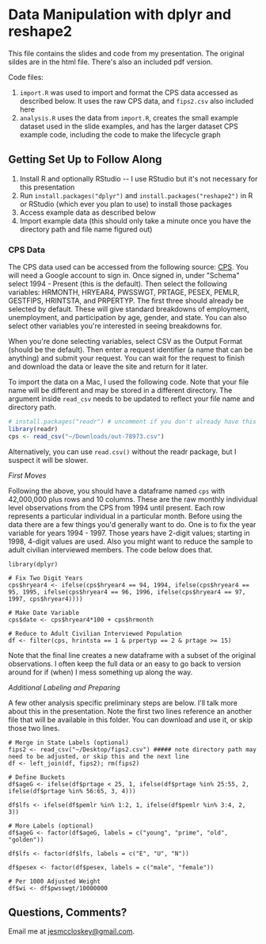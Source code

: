 # Data Manipulation with dplyr and reshape2

This file contains the slides and code from my presentation. The original sildes are in the html file. There's also an included pdf version.

Code files:
1. `import.R` was used to import and format the CPS data accessed as described below. It uses the raw CPS data, and `fips2.csv` also included here
2. `analysis.R` uses the data from `import.R`, creates the small example dataset used in the slide examples, and has the larger dataset CPS example code, including the code to make the lifecycle graph



## Getting Set Up to Follow Along 

1. Install R and optionally RStudio -- I use RStudio but it's not necessary for this presentation
2. Run `install.packages("dplyr")` and `install.packages("reshape2")` in R or RStudio (which ever you plan to use) to install those packages
3. Access example data as described below
4. Import example data (this should only take a minute once you have the directory path and file name figured out)


### CPS Data

The CPS data used can be accessed from the following source: [CPS](https://cps.kansascityfed.org/signin). You will need a Google account to sign in. Once signed in, under "Schema" select 1994 - Present (this is the default). Then select the following variables: HRMONTH, HRYEAR4, PWSSWGT, PRTAGE, PESEX, PEMLR, GESTFIPS, HRINTSTA, and PRPERTYP. The first three should already be selected by default. These will give standard breakdowns of employment, unemployment, and participation by age, gender, and state. You can also select other variables you're interested in seeing breakdowns for. 

When you're done selecting variables, select CSV as the Output Format (should be the default). Then enter a request identifier (a name that can be anything) and submit your request. You can wait for the request to finish and download the data or leave the site and return for it later. 

To import the data on a Mac, I used the following code. Note that your file name will be different and may be stored in a different directory. The argument inside `read_csv` needs to be updated to reflect your file name and directory path.

```r
# install.packages("readr") # uncomment if you don't already have this package installed
library(readr)
cps <- read_csv("~/Downloads/out-78973.csv")
```
Alternatively, you can use `read.csv()` without the readr package, but I suspect it will be slower.

*First Moves*

Following the above, you should have a dataframe named `cps` with 42,000,000 plus rows and 10 columns. These are the raw monthly individual level observations from the CPS from 1994 until present. Each row represents a particular individual in a particular month. Before using the data there are a few things you'd generally want to do. One is to fix the year variable for years 1994 - 1997. Those years have 2-digit values; starting in 1998, 4-digit values are used. Also you might want to reduce the sample to adult civilian interviewed members. The code below does that. 

```{r}
library(dplyr)

# Fix Two Digit Years
cps$hryear4 <- ifelse(cps$hryear4 == 94, 1994, ifelse(cps$hryear4 == 95, 1995, ifelse(cps$hryear4 == 96, 1996, ifelse(cps$hryear4 == 97, 1997, cps$hryear4))))

# Make Date Variable
cps$date <- cps$hryear4*100 + cps$hrmonth

# Reduce to Adult Civilian Interviewed Population
df <- filter(cps, hrintsta == 1 & prpertyp == 2 & prtage >= 15)

```

Note that the final line creates a new dataframe with a subset of the original observations. I often keep the full data or an easy to go back to version around for if (when) I mess something up along the way.

*Additional Labeling and Preparing*

A few other analysis specific preliminary steps are below. I'll talk more about this in the presentation. Note the first two lines reference an another file that will be available in this folder. You can download and use it, or skip those two lines.

```{r}
# Merge in State Labels (optional)
fips2 <- read_csv("~/Desktop/fips2.csv") ##### note directory path may need to be adjusted, or skip this and the next line
df <- left_join(df, fips2); rm(fips2)

# Define Buckets
df$ageG <- ifelse(df$prtage < 25, 1, ifelse(df$prtage %in% 25:55, 2, ifelse(df$prtage %in% 56:65, 3, 4)))

df$lfs <- ifelse(df$pemlr %in% 1:2, 1, ifelse(df$pemlr %in% 3:4, 2, 3))

# More Labels (optional)
df$ageG <- factor(df$ageG, labels = c("young", "prime", "old", "golden"))

df$lfs <- factor(df$lfs, labels = c("E", "U", "N"))

df$pesex <- factor(df$pesex, labels = c("male", "female"))

# Per 1000 Adjusted Weight
df$wi <- df$pwsswgt/10000000

```


## Questions, Comments?

Email me at jesmccloskey@gmail.com.




